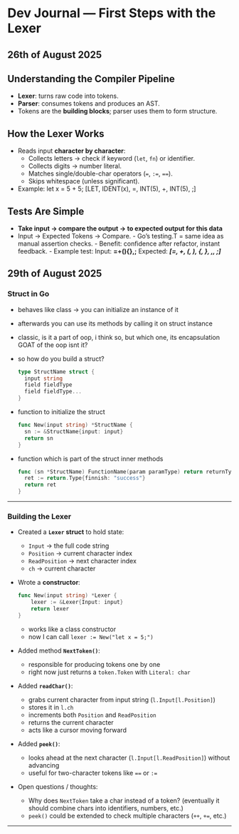 # Dev Journal — First Steps with the Lexer

## 26th of August 2025

## Understanding the Compiler Pipeline

- **Lexer**: turns raw code into tokens.
- **Parser**: consumes tokens and produces an AST.
- Tokens are the **building blocks**; parser uses them to form structure.

## How the Lexer Works

- Reads input **character by character**:
  - Collects letters → check if keyword (`let`, `fn`) or identifier.
  - Collects digits → number literal.
  - Matches single/double-char operators (`=`, `:=`, `==`).
  - Skips whitespace (unless significant).
- Example:
  let x = 5 + 5;
  [LET, IDENT(x), =, INT(5), +, INT(5), ;]

## Tests Are Simple

- **Take input -> compare the output -> to expected output for this data**
- Input → Expected Tokens → Compare. - Go’s testing.T = same idea as manual assertion checks. - Benefit: confidence after refactor, instant feedback. - Example test:
  Input:
  **=+(){},;**
  Expected:
  **_[=, +, (, ), {, }, ,, ;]_**

## 29th of August 2025

### **Struct in Go**

- behaves like class -> you can initialize an instance of it
- afterwards you can use its methods by calling it on struct instance
- classic, is it a part of oop, i think so, but which one, its encapsulation GOAT of the oop isnt it?
- so how do you build a struct?

  ```go
  type StructName struct {
    input string
    field fieldType
    field fieldType...
  }
  ```

- function to initialize the struct

  ```go
  func New(input string) *StructName {
    sn := &StructName{input: input}
    return sn
  }
  ```

- function which is part of the struct inner methods

  ```go
  func (sn *StructName) FunctionName(param paramType) return returnType {
    ret := return.Type{finnish: "success"}
    return ret
  }
  ```

---

### Building the Lexer

- Created a **`Lexer` struct** to hold state:

  - `Input` → the full code string
  - `Position` → current character index
  - `ReadPosition` → next character index
  - `ch` → current character

- Wrote a **constructor**:

  ```go
  func New(input string) *Lexer {
      lexer := &Lexer{Input: input}
      return lexer
  }
  ```

  - works like a class constructor
  - now I can call `lexer := New("let x = 5;")`

- Added method **`NextToken()`**:

  - responsible for producing tokens one by one
  - right now just returns a `token.Token` with `Literal: char`

- Added **`readChar()`**:

  - grabs current character from input string (`l.Input[l.Position]`)
  - stores it in `l.ch`
  - increments both `Position` and `ReadPosition`
  - returns the current character
  - acts like a cursor moving forward

- Added **`peek()`**:

  - looks ahead at the next character (`l.Input[l.ReadPosition]`) without advancing
  - useful for two-character tokens like `==` or `:=`

- Open questions / thoughts:

  - Why does `NextToken` take a char instead of a token? (eventually it should combine chars into identifiers, numbers, etc.)
  - `peek()` could be extended to check multiple characters (`++`, `+=`, etc.)

---
